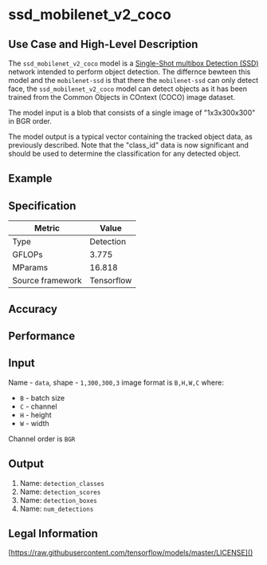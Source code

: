 # ssd_mobilenet_v2_coco

## Use Case and High-Level Description

The `ssd_mobilenet_v2_coco` model is a [Single-Shot multibox Detection (SSD)](https://arxiv.org/pdf/1801.04381.pdf) network intended to perform object detection. The differnce bewteen this model and the `mobilenet-ssd` is that there the `mobilenet-ssd` can only detect face, the `ssd_mobilenet_v2_coco` model can detect objects as it has been trained from the Common Objects in COntext (COCO) image dataset. 

The model input is a blob that consists of a single image of "1x3x300x300" in BGR order.

The model output is a typical vector containing the tracked object data, as previously described. Note that the "class_id" data is now significant and should be used to determine the classification for any detected object.

## Example

## Specification

| Metric            | Value         |
|-------------------|---------------|
| Type              | Detection     |
| GFLOPs            | 3.775         |
| MParams           | 16.818        |
| Source framework  | Tensorflow    |

## Accuracy

## Performance

## Input

Name - `data`, shape - `1,300,300,3` image format is `B,H,W,C` where:

- `B` - batch size
- `C` - channel
- `H` - height
- `W` - width

Channel order is `BGR`

## Output

1. Name: `detection_classes`
2. Name: `detection_scores`
3. Name: `detection_boxes`
4. Name: `num_detections`

## Legal Information

[https://raw.githubusercontent.com/tensorflow/models/master/LICENSE]()

